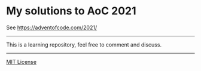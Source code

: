 # My solutions to AoC 2021

See https://adventofcode.com/2021/

---

This is a learning repository, feel free to comment and discuss.

---

[MIT License](LICENSE)